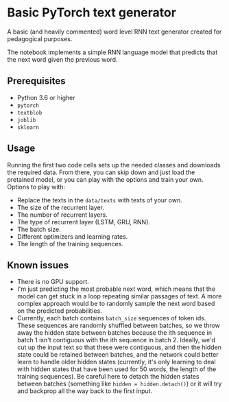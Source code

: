 # Basic PyTorch text generator

A basic (and heavily commented) word level RNN text generator created for pedagogical purposes.

The notebook implements a simple RNN language model that predicts that the next word given the previous word.

## Prerequisites

* Python 3.6 or higher
* `pytorch`
* `textblob`
* `joblib`
* `sklearn`

## Usage

Running the first two code cells sets up the needed classes and downloads the required data. From there, you can skip down and just load the pretained model, or you can play with the options and train your own. Options to play with:

* Replace the texts in the `data/texts` with texts of your own.
* The size of the recurrent layer.
* The number of recurrent layers.
* The type of recurrent layer (LSTM, GRU, RNN).
* The batch size.
* Different optimizers and learning rates.
* The length of the training sequences.

## Known issues

* There is no GPU support.
* I'm just predicting the most probable next word, which means that the model can get stuck in a loop repeating similar passages of text. A more complex approach would be to randomly sample the next word based on the predicted probabilities.
* Currently, each batch contains `batch_size` sequences of token ids. These sequences are randomly shuffled between batches, so we throw away the hidden state between batches because the ith sequence in batch 1 isn't contiguous with the ith sequence in batch 2. Ideally, we'd cut up the input text so that these were contiguous, and then the hidden state could be retained between batches, and the network could better learn to handle older hidden states (currently, it's only learning to deal with hidden states that have been used for 50 words, the length of the training sequences). Be careful here to detach the hidden states between batches (something like `hidden = hidden.detach()`) or it will try and backprop all the way back to the first input.